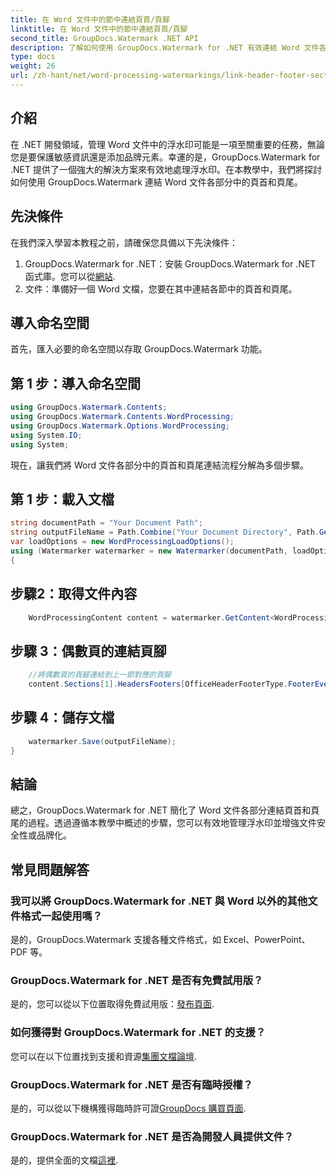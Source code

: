 ```yaml
---
title: 在 Word 文件中的節中連結頁首/頁腳
linktitle: 在 Word 文件中的節中連結頁首/頁腳
second_title: GroupDocs.Watermark .NET API
description: 了解如何使用 GroupDocs.Watermark for .NET 有效連結 Word 文件各部分中的頁首和頁尾。文件管理和安全。
type: docs
weight: 26
url: /zh-hant/net/word-processing-watermarkings/link-header-footer-section-word-docs/
---
```

## 介紹
在 .NET 開發領域，管理 Word 文件中的浮水印可能是一項至關重要的任務，無論您是要保護敏感資訊還是添加品牌元素。幸運的是，GroupDocs.Watermark for .NET 提供了一個強大的解決方案來有效地處理浮水印。在本教學中，我們將探討如何使用 GroupDocs.Watermark 連結 Word 文件各部分中的頁首和頁尾。
## 先決條件
在我們深入學習本教程之前，請確保您具備以下先決條件：
1. GroupDocs.Watermark for .NET：安裝 GroupDocs.Watermark for .NET 函式庫。您可以從[網站](https://releases.groupdocs.com/Watermark/net/).
2. 文件：準備好一個 Word 文檔，您要在其中連結各節中的頁首和頁尾。

## 導入命名空間
首先，匯入必要的命名空間以存取 GroupDocs.Watermark 功能。
## 第 1 步：導入命名空間
```csharp
using GroupDocs.Watermark.Contents;
using GroupDocs.Watermark.Contents.WordProcessing;
using GroupDocs.Watermark.Options.WordProcessing;
using System.IO;
using System;
```
現在，讓我們將 Word 文件各部分中的頁首和頁尾連結流程分解為多個步驟。
## 第 1 步：載入文檔
```csharp
string documentPath = "Your Document Path";
string outputFileName = Path.Combine("Your Document Directory", Path.GetFileName(documentPath));
var loadOptions = new WordProcessingLoadOptions();
using (Watermarker watermarker = new Watermarker(documentPath, loadOptions))
{
```
## 步驟2：取得文件內容
```csharp
    WordProcessingContent content = watermarker.GetContent<WordProcessingContent>();
```
## 步驟 3：偶數頁的連結頁腳
```csharp
    //將偶數頁的頁腳連結到上一節對應的頁腳
    content.Sections[1].HeadersFooters[OfficeHeaderFooterType.FooterEven].IsLinkedToPrevious = true;
```
## 步驟 4：儲存文檔
```csharp
    watermarker.Save(outputFileName);
}
```

## 結論
總之，GroupDocs.Watermark for .NET 簡化了 Word 文件各部分連結頁首和頁尾的過程。透過遵循本教學中概述的步驟，您可以有效地管理浮水印並增強文件安全性或品牌化。
## 常見問題解答
### 我可以將 GroupDocs.Watermark for .NET 與 Word 以外的其他文件格式一起使用嗎？
是的，GroupDocs.Watermark 支援各種文件格式，如 Excel、PowerPoint、PDF 等。
### GroupDocs.Watermark for .NET 是否有免費試用版？
是的，您可以從以下位置取得免費試用版：[發布頁面](https://releases.groupdocs.com/).
### 如何獲得對 GroupDocs.Watermark for .NET 的支援？
您可以在以下位置找到支援和資源[集團文檔論壇](https://forum.groupdocs.com/c/watermark/19).
### GroupDocs.Watermark for .NET 是否有臨時授權？
是的，可以從以下機構獲得臨時許可證[GroupDocs 購買頁面](https://purchase.groupdocs.com/temporary-license/).
### GroupDocs.Watermark for .NET 是否為開發人員提供文件？
是的，提供全面的文檔[這裡](https://reference.groupdocs.com/Watermark/net/).